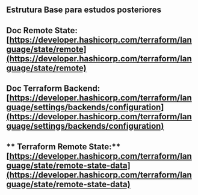 ## Estrutura Base para estudos posteriores

## **Doc Remote State:** [https://developer.hashicorp.com/terraform/language/state/remote](https://developer.hashicorp.com/terraform/language/state/remote)


## **Doc Terraform Backend:** [https://developer.hashicorp.com/terraform/language/settings/backends/configuration](https://developer.hashicorp.com/terraform/language/settings/backends/configuration)

## ** Terraform Remote State:** [https://developer.hashicorp.com/terraform/language/state/remote-state-data](https://developer.hashicorp.com/terraform/language/state/remote-state-data)